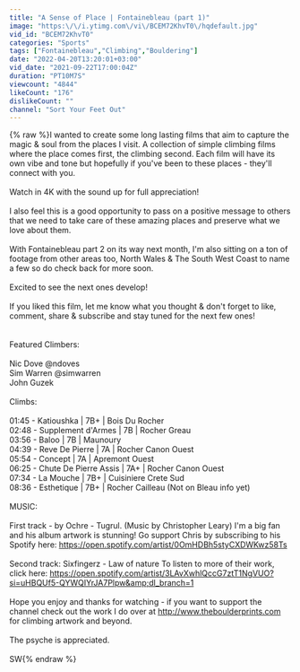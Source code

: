 ```yaml
---
title: "A Sense of Place | Fontainebleau (part 1)"
image: "https:\/\/i.ytimg.com\/vi\/BCEM72KhvT0\/hqdefault.jpg"
vid_id: "BCEM72KhvT0"
categories: "Sports"
tags: ["Fontainebleau","Climbing","Bouldering"]
date: "2022-04-20T13:20:01+03:00"
vid_date: "2021-09-22T17:00:04Z"
duration: "PT10M7S"
viewcount: "4844"
likeCount: "176"
dislikeCount: ""
channel: "Sort Your Feet Out"
---
```

{% raw %}I wanted to create some long lasting films that aim to capture the magic &amp; soul from the places I visit.   A collection of simple climbing films where the place comes first, the climbing second.   Each film will have its own vibe and tone but hopefully if you've been to these places - they'll connect with you.<br /><br />Watch in 4K with the sound up for full appreciation!<br /><br />I also feel this is a good opportunity to pass on a positive message to others that we need to take care of these amazing places and preserve what we love about them.     <br /><br />With Fontainebleau part 2 on its way next month, I'm also sitting on a ton of footage from other areas too, North Wales &amp; The South West Coast to name a few so do check back for more soon.   <br /><br />Excited to see the next ones develop!   <br /><br />If you liked this film, let me know what you thought &amp; don't forget to like, comment, share &amp; subscribe and stay tuned for the next few ones!   <br /><br /><br />Featured Climbers:  <br /><br />Nic Dove @ndoves<br />Sim Warren @simwarren<br />John Guzek<br /><br />Climbs:<br /><br />01:45 - Katioushka | 7B+ | Bois Du Rocher<br />02:48 - Supplement d'Armes | 7B | Rocher Greau<br />03:56 - Baloo | 7B | Maunoury<br />04:39 - Reve De Pierre | 7A | Rocher Canon Ouest<br />05:54 - Concept | 7A | Apremont Ouest<br />06:25 - Chute De Pierre Assis | 7A+ | Rocher Canon Ouest<br />07:34 - La Mouche | 7B+ | Cuisiniere Crete Sud<br />08:36 - Esthetique | 7B+ | Rocher Cailleau (Not on Bleau info yet)<br /><br />MUSIC:  <br /><br />First track - by Ochre - Tugrul.  (Music by Christopher Leary) I'm a big fan and his album artwork is stunning!   Go support Chris by subscribing to his Spotify here: <a rel="nofollow" target="blank" href="https://open.spotify.com/artist/0OmHDBh5styCXDWKwz58Ts">https://open.spotify.com/artist/0OmHDBh5styCXDWKwz58Ts</a><br /><br />Second track: Sixfingerz - Law of nature    To listen to more of their work, click here:  <a rel="nofollow" target="blank" href="https://open.spotify.com/artist/3LAvXwhlQccG7ztT1NgVUO?si=uHBQUf5-QYWQIYrJA7Plpw&amp;dl_branch=1">https://open.spotify.com/artist/3LAvXwhlQccG7ztT1NgVUO?si=uHBQUf5-QYWQIYrJA7Plpw&amp;dl_branch=1</a><br /><br />Hope you enjoy and thanks for watching - if you want to support the channel check out the work I do over at <a rel="nofollow" target="blank" href="http://www.theboulderprints.com">http://www.theboulderprints.com</a> for climbing artwork and beyond.   <br /><br />The psyche is appreciated.<br /><br />SW{% endraw %}
